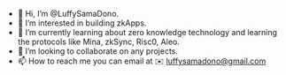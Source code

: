 - 👋 Hi, I’m @LuffySamaDono.
- 👀 I’m interested in building zkApps.
- 🌱 I’m currently learning about zero knowledge technology and learning the protocols like Mina, zkSync, Risc0, Aleo.
- 💞️ I’m looking to collaborate on any projects.
- 📫 How to reach me you can email at ✉️ luffysamadono@gmail.com

<!---
LuffySamaDono/LuffySamaDono is a ✨ special ✨ repository because its `README.md` (this file) appears on your GitHub profile.
You can click the Preview link to take a look at your changes.
--->
